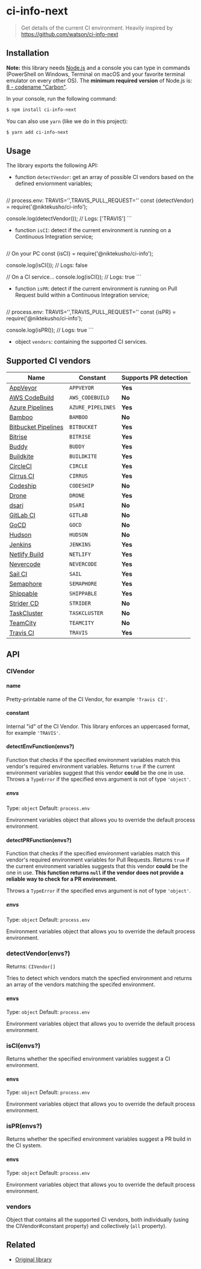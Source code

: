 # ci-info-next

<!-- ![](https://img.shields.io/github/license/niktekusho/ci-info-next.svg) [![](https://img.shields.io/npm/v/ci-info-next.svg)](https://www.npmjs.com/package/ci-info-next) [![Build Status](https://travis-ci.org/niktekusho/ci-info-next.svg?branch=master)](https://travis-ci.org/niktekusho/ci-info-next) [![](https://img.shields.io/node/v/ci-info-next.svg)](https://www.npmjs.com/package/ci-info-next) [![XO code style](https://img.shields.io/badge/code_style-XO-5ed9c7.svg)](https://github.com/sindresorhus/xo) [![Maintainability](https://api.codeclimate.com/v1/badges/744538fb7227c1a86bea/maintainability)](https://codeclimate.com/github/niktekusho/ci-info-next/maintainability) [![](https://img.shields.io/bundlephobia/minzip/ci-info-next.svg)](https://bundlephobia.com/result?p=ci-info-next) -->

> Get details of the current CI environment. Heavily inspired by https://github.com/watson/ci-info-next

## Installation

**Note:** this library needs [Node.js](https://nodejs.org/) and a console you can type in commands (PowerShell on Windows, Terminal on macOS and your favorite terminal emulator on every other OS). The **minimum required version** of Node.js is: [8 - codename "Carbon"](https://github.com/nodejs/Release#release-schedule).

In your console, run the following command:

```sh
$ npm install ci-info-next
```

You can also use `yarn` (like we do in this project):

```sh
$ yarn add ci-info-next
```

## Usage

The library exports the following API:

-   function `detectVendor`: get an array of possible CI vendors based on the defined enviornment variables;

    ```js
  // process.env: TRAVIS='',TRAVIS_PULL_REQUEST=''
const {detectVendor} = require('@niktekusho/ci-info');

console.log(detectVendor()); // Logs: ['TRAVIS']
    ```

-   function `isCI`: detect if the current environment is running on a Continuous Integration service;

    ```js
// On your PC
const {isCI} = require('@niktekusho/ci-info');

console.log(isCI()); // Logs: false

// On a CI service...
console.log(isCI()); // Logs: true
    ```

-   function `isPR`: detect if the current environment is running on Pull Request build within a Continuous Integration service;

    ```js
// process.env: TRAVIS='',TRAVIS_PULL_REQUEST=''
const {isPR} = require('@niktekusho/ci-info');

console.log(isPR()); // Logs: true
    ```

- object `vendors`: containing the supported CI services.

## Supported CI vendors

| Name                                                                            | Constant          | Supports PR detection |
| ------------------------------------------------------------------------------- | ----------------- | --------------------- |
| [AppVeyor](http://www.appveyor.com)                                             | `APPVEYOR`        | **Yes**               |
| [AWS CodeBuild](https://aws.amazon.com/codebuild/)                              | `AWS_CODEBUILD`   | **No**                |
| [Azure Pipelines](https://azure.microsoft.com/en-us/services/devops/pipelines/) | `AZURE_PIPELINES` | **Yes**               |
| [Bamboo](https://www.atlassian.com/software/bamboo)                             | `BAMBOO`          | **No**                |
| [Bitbucket Pipelines](https://bitbucket.org/product/features/pipelines)         | `BITBUCKET`       | **Yes**               |
| [Bitrise](https://www.bitrise.io/)                                              | `BITRISE`         | **Yes**               |
| [Buddy](https://buddy.works/)                                                   | `BUDDY`           | **Yes**               |
| [Buildkite](https://buildkite.com/)                                             | `BUILDKITE`       | **Yes**               |
| [CircleCI](http://circleci.com)                                                 | `CIRCLE`          | **Yes**               |
| [Cirrus CI](https://cirrus-ci.org)                                              | `CIRRUS`          | **Yes**               |
| [Codeship](https://codeship.com)                                                | `CODESHIP`        | **No**                |
| [Drone](https://drone.io)                                                       | `DRONE`           | **Yes**               |
| [dsari](https://github.com/rfinnie/dsari)                                       | `DSARI`           | **No**                |
| [GitLab CI](https://about.gitlab.com/product/continuous-integration/)           | `GITLAB`          | **No**                |
| [GoCD](https://www.gocd.org/)                                                   | `GOCD`            | **No**                |
| [Hudson](http://hudson-ci.org)                                                  | `HUDSON`          | **No**                |
| [Jenkins](https://jenkins.io/)                                                  | `JENKINS`         | **Yes**               |
| [Netlify Build](https://www.netlify.com/products/build/)                        | `NETLIFY`         | **Yes**               |
| [Nevercode](https://nevercode.io/)                                              | `NEVERCODE`       | **Yes**               |
| [Sail CI](https://sail.ci/)                                                     | `SAIL`            | **Yes**               |
| [Semaphore](https://semaphoreci.com)                                            | `SEMAPHORE`       | **Yes**               |
| [Shippable](https://www.shippable.com/)                                         | `SHIPPABLE`       | **Yes**               |
| [Strider CD](https://strider-cd.github.io/)                                     | `STRIDER`         | **No**                |
| [TaskCluster](https://docs.taskcluster.net/docs)                                | `TASKCLUSTER`     | **No**                |
| [TeamCity](https://www.jetbrains.com/teamcity/)                                 | `TEAMCITY`        | **No**                |
| [Travis CI](https://travis-ci.com/)                                             | `TRAVIS`          | **Yes**               |

## API

### CIVendor

#### name

Pretty-printable name of the CI Vendor, for example `'Travis CI'`.

#### constant

Internal "id" of the CI Vendor. This library enforces an uppercased format, for example `'TRAVIS'`.

#### detectEnvFunction(envs?)

Function that checks if the specified environment variables match this vendor's required environment variables.
Returns `true` if the current environment variables suggest that this vendor **could** be the one in use.
Throws a `TypeError` if the specified envs argument is not of type `'object'`.

##### envs

Type: `object`
Default: `process.env`

Environment variables object that allows you to override the default process environment.

#### detectPRFunction(envs?)

Function that checks if the specified environment variables match this vendor's required environment variables for Pull Requests.
Returns `true` if the current environment variables suggests that this vendor **could** be the one in use.
**This function returns `null` if the vendor does not provide a reliable way to check for a PR environment.**

Throws a `TypeError` if the specified envs argument is not of type `'object'`.

##### envs

Type: `object`
Default: `process.env`

Environment variables object that allows you to override the default process environment.

### detectVendor(envs?)

Returns: `CIVendor[]`

Tries to detect which vendors match the specfied environment and returns an array of the vendors matching the specifed environment.

#### envs

Type: `object`
Default: `process.env`

Environment variables object that allows you to override the default process environment.

### isCI(envs?)

Returns whether the specified environment variables suggest a CI environment.

#### envs

Type: `object`
Default: `process.env`

Environment variables object that allows you to override the default process environment.

### isPR(envs?)

Returns whether the specified environment variables suggest a PR build in the CI system.

#### envs

Type: `object`
Default: `process.env`

Environment variables object that allows you to override the default process environment.

### vendors

Object that contains all the supported CI vendors, both individually (using the CIVendor#constant property) and collectively (`all` property).

## Related

-   [Original library](https://github.com/watson/ci-info)

